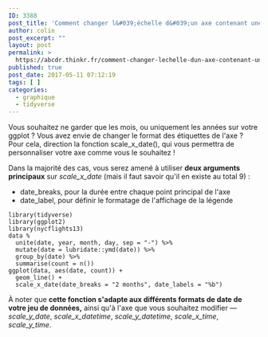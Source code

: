 ```yaml
---
ID: 3388
post_title: 'Comment changer l&#039;échelle d&#039;un axe contenant une date dans ggplot2 ? scale_x_date(break)'
author: colin
post_excerpt: ""
layout: post
permalink: >
  https://abcdr.thinkr.fr/comment-changer-lechelle-dun-axe-contenant-une-date-dans-ggplot2-scale_x_datebreak/
published: true
post_date: 2017-05-11 07:12:19
tags: [ ]
categories:
  - graphique
  - tidyverse
---
```

<p>Vous souhaitez ne garder que les mois, ou uniquement les années sur votre ggplot ? Vous avez envie de changer le format des étiquettes de l'axe ? Pour cela, direction la fonction scale_x_date(), qui vous permettra de personnaliser votre axe comme vous le souhaitez !
<p>Dans la majorité des cas, vous serez amené à utiliser <strong>deux arguments principaux</strong> sur <em>scale_x_date</em> (mais il faut savoir qu'il en existe au total 9) :
<ul>
	<li>date_breaks, pour la durée entre chaque point principal de l'axe</li>
	<li>date_label, pour définir le formatage de l'affichage de la légende</li>
</ul>
<pre><code>library(tidyverse)
library(ggplot2)
library(nycflights13)
data %
  unite(date, year, month, day, sep = "-") %&gt;%
  mutate(date = lubridate::ymd(date)) %&gt;%
  group_by(date) %&gt;%
  summarise(count = n())
ggplot(data, aes(date, count)) +
  geom_line() +
  scale_x_date(date_breaks = "2 months", date_labels = "%b")</code></pre>
<p>À noter que <strong>cette fonction s'adapte aux différents formats de date de votre jeu de données,</strong> ainsi qu'à l'axe que vous souhaitez modifier — <em>scale_y_date</em>, <em>scale_x_datetime</em>, <em>scale_y_datetime</em>, <em>scale_x_time</em>, <em>scale_y_time</em>.